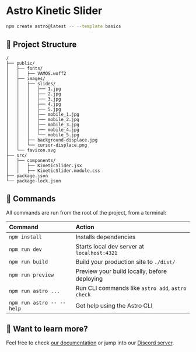 # Astro Kinetic Slider

```sh
npm create astro@latest -- --template basics
```
## 🚀 Project Structure

```text
/
├── public/
│   ├── fonts/
│   │   ├── VAMOS.woff2
│   ├── images/
│   │   ├── slides/
│   │   │   ├── 1.jpg
│   │   │   ├── 2.jpg
│   │   │   ├── 3.jpg
│   │   │   ├── 4.jpg
│   │   │   ├── 5.jpg
│   │   │   ├── mobile_1.jpg
│   │   │   ├── mobile_2.jpg
│   │   │   ├── mobile_3.jpg
│   │   │   ├── mobile_4.jpg
│   │   │   └── mobile_5.jpg
│   │   ├── background-displace.jpg
│   │   └── cursor-displace.png
│   └── favicon.svg
├── src/
│   ├── components/
│   │   ├── KineticSlider.jsx
│   │   ├── KineticSlider.module.css
├── package.json
└── package-lock.json
```
## 🧞 Commands

All commands are run from the root of the project, from a terminal:

| Command                   | Action                                           |
| :------------------------ | :----------------------------------------------- |
| `npm install`             | Installs dependencies                            |
| `npm run dev`             | Starts local dev server at `localhost:4321`      |
| `npm run build`           | Build your production site to `./dist/`          |
| `npm run preview`         | Preview your build locally, before deploying     |
| `npm run astro ...`       | Run CLI commands like `astro add`, `astro check` |
| `npm run astro -- --help` | Get help using the Astro CLI                     |

## 👀 Want to learn more?

Feel free to check [our documentation](https://docs.astro.build) or jump into our [Discord server](https://astro.build/chat).
